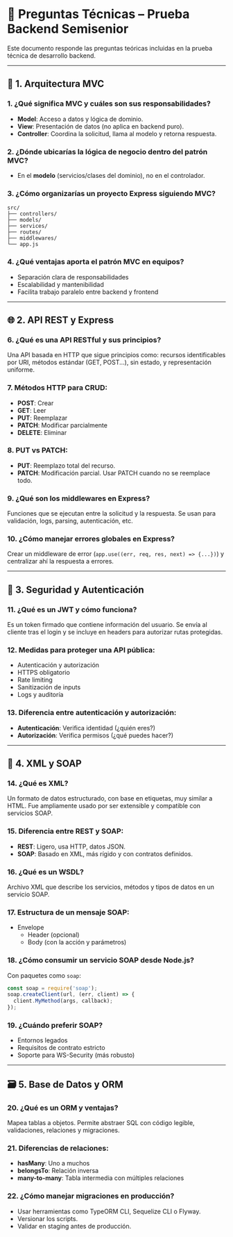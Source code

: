 
# 📘 Preguntas Técnicas – Prueba Backend Semisenior

Este documento responde las preguntas teóricas incluidas en la prueba técnica de desarrollo backend.

---

## 🧩 1. Arquitectura MVC

### 1. ¿Qué significa MVC y cuáles son sus responsabilidades?
- **Model**: Acceso a datos y lógica de dominio.
- **View**: Presentación de datos (no aplica en backend puro).
- **Controller**: Coordina la solicitud, llama al modelo y retorna respuesta.

### 2. ¿Dónde ubicarías la lógica de negocio dentro del patrón MVC?
- En el **modelo** (servicios/clases del dominio), no en el controlador.

### 3. ¿Cómo organizarías un proyecto Express siguiendo MVC?
```
src/
├── controllers/
├── models/
├── services/
├── routes/
├── middlewares/
└── app.js
```

### 4. ¿Qué ventajas aporta el patrón MVC en equipos?
- Separación clara de responsabilidades
- Escalabilidad y mantenibilidad
- Facilita trabajo paralelo entre backend y frontend

---

## 🌐 2. API REST y Express

### 6. ¿Qué es una API RESTful y sus principios?
Una API basada en HTTP que sigue principios como: recursos identificables por URI, métodos estándar (GET, POST...), sin estado, y representación uniforme.

### 7. Métodos HTTP para CRUD:
- **POST**: Crear
- **GET**: Leer
- **PUT**: Reemplazar
- **PATCH**: Modificar parcialmente
- **DELETE**: Eliminar

### 8. PUT vs PATCH:
- **PUT**: Reemplazo total del recurso.
- **PATCH**: Modificación parcial. Usar PATCH cuando no se reemplace todo.

### 9. ¿Qué son los middlewares en Express?
Funciones que se ejecutan entre la solicitud y la respuesta. Se usan para validación, logs, parsing, autenticación, etc.

### 10. ¿Cómo manejar errores globales en Express?
Crear un middleware de error (`app.use((err, req, res, next) => {...})`) y centralizar ahí la respuesta a errores.

---

## 🔐 3. Seguridad y Autenticación

### 11. ¿Qué es un JWT y cómo funciona?
Es un token firmado que contiene información del usuario. Se envía al cliente tras el login y se incluye en headers para autorizar rutas protegidas.

### 12. Medidas para proteger una API pública:
- Autenticación y autorización
- HTTPS obligatorio
- Rate limiting
- Sanitización de inputs
- Logs y auditoría

### 13. Diferencia entre autenticación y autorización:
- **Autenticación**: Verifica identidad (¿quién eres?)
- **Autorización**: Verifica permisos (¿qué puedes hacer?)

---

## 🧾 4. XML y SOAP

### 14. ¿Qué es XML?
Un formato de datos estructurado, con base en etiquetas, muy similar a HTML. Fue ampliamente usado por ser extensible y compatible con servicios SOAP.

### 15. Diferencia entre REST y SOAP:
- **REST**: Ligero, usa HTTP, datos JSON.
- **SOAP**: Basado en XML, más rígido y con contratos definidos.

### 16. ¿Qué es un WSDL?
Archivo XML que describe los servicios, métodos y tipos de datos en un servicio SOAP.

### 17. Estructura de un mensaje SOAP:
- Envelope
  - Header (opcional)
  - Body (con la acción y parámetros)

### 18. ¿Cómo consumir un servicio SOAP desde Node.js?
Con paquetes como `soap`:
```js
const soap = require('soap');
soap.createClient(url, (err, client) => {
  client.MyMethod(args, callback);
});
```

### 19. ¿Cuándo preferir SOAP?
- Entornos legados
- Requisitos de contrato estricto
- Soporte para WS-Security (más robusto)

---

## 🗃️ 5. Base de Datos y ORM

### 20. ¿Qué es un ORM y ventajas?
Mapea tablas a objetos. Permite abstraer SQL con código legible, validaciones, relaciones y migraciones.

### 21. Diferencias de relaciones:
- **hasMany**: Uno a muchos
- **belongsTo**: Relación inversa
- **many-to-many**: Tabla intermedia con múltiples relaciones

### 22. ¿Cómo manejar migraciones en producción?
- Usar herramientas como TypeORM CLI, Sequelize CLI o Flyway.
- Versionar los scripts.
- Validar en staging antes de producción.

